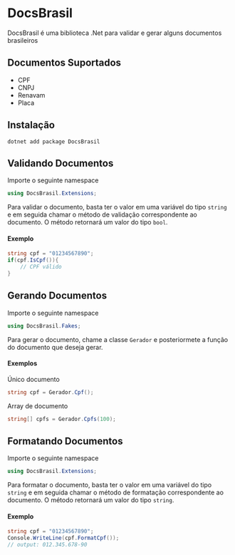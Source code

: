 # DocsBrasil
DocsBrasil é uma biblioteca .Net para validar e gerar alguns documentos brasileiros

## Documentos Suportados
- CPF
- CNPJ
- Renavam
- Placa

## Instalação

```
dotnet add package DocsBrasil
```

## Validando Documentos
Importe o seguinte namespace

```C#
using DocsBrasil.Extensions;
```

Para validar o documento, basta ter o valor em uma variável do tipo ``string`` e em seguida chamar o método de validação correspondente ao documento.
O método retornará um valor do tipo ``bool``.

#### Exemplo

```C#
string cpf = "01234567890";
if(cpf.IsCpf()){
    // CPF válido
}
```

## Gerando Documentos
Importe o seguinte namespace

```C#
using DocsBrasil.Fakes;
```

Para gerar o documento, chame a classe ``Gerador`` e posteriormete a função do documento que deseja gerar.

#### Exemplos

Único documento
```C#
string cpf = Gerador.Cpf();
```

Array de documento
```C#
string[] cpfs = Gerador.Cpfs(100);
```

## Formatando Documentos
Importe o seguinte namespace

```C#
using DocsBrasil.Extensions;
```

Para formatar o documento, basta ter o valor em uma variável do tipo ``string`` e em seguida chamar o método de formatação correspondente ao documento.
O método retornará um valor do tipo ``string``.

#### Exemplo

```C#
string cpf = "01234567890";
Console.WriteLine(cpf.FormatCpf());
// output: 012.345.678-90
```